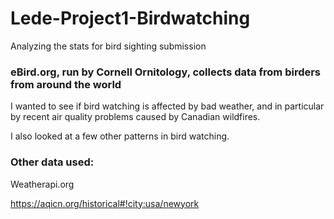 # Lede-Project1-Birdwatching
Analyzing the stats for bird sighting submission 

### eBird.org, run by Cornell Ornitology, collects data from birders from around the world

I wanted to see if bird watching is affected by bad weather, and in particular by recent air quality problems caused by Canadian wildfires. 

I also looked at a few other patterns in bird watching.

### Other data used:

Weatherapi.org

https://aqicn.org/historical#!city:usa/newyork
